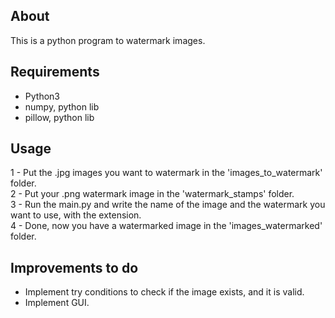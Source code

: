 ## About 
This is a python program to watermark images.

## Requirements 
- Python3
- numpy, python lib
- pillow, python lib

## Usage 
1 - Put the .jpg images you want to watermark in the 'images_to_watermark' folder.<br>
2 - Put your .png watermark image in the 'watermark_stamps' folder.<br>
3 - Run the main.py and write the name of the image and the watermark you want to use, with the extension.<br>
4 - Done, now you have a watermarked image in the 'images_watermarked' folder.<br>

## Improvements to do
- Implement try conditions to check if the image exists, and it is valid.<br>
- Implement GUI.<br>